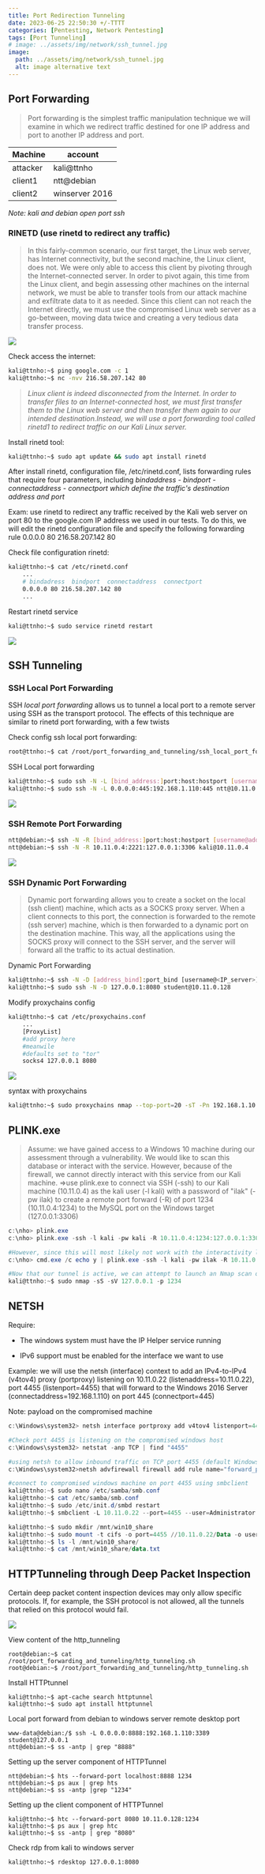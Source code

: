```yaml
---
title: Port Redirection Tunneling 
date: 2023-06-25 22:50:30 +/-TTTT
categories: [Pentesting, Network Pentesting]
tags: [Port Tunneling] 
# image: ../assets/img/network/ssh_tunnel.jpg
image:
  path: ../assets/img/network/ssh_tunnel.jpg
  alt: image alternative text
---
```




## Port Forwarding

>	Port forwarding is the simplest traffic manipulation technique we will examine in which we redirect traffic destined for one IP address and port to another IP address and port.

|Machine | account|
|---|---|
|attacker | kali@ttnho|
|client1  | ntt@debian|
|client2  | winserver 2016|

*Note: kali and debian open port ssh*

### RINETD (use rinetd to redirect any traffic)

> In this fairly-common scenario, our first target, the Linux web server, has Internet connectivity, but the second machine, the Linux client, does not. We were only able to access this client by pivoting through the Internet-connected server. In order to pivot again, this time from the Linux client, and begin assessing other machines on the internal network, we must be able to transfer tools from our attack machine and exfiltrate data to it as needed. Since this client can not reach the Internet directly, we must use the compromised Linux web server as a go-between, moving data twice and creating a very tedious data transfer process.

![](/assets/img/port-redirection-tunneling/image1.png)

Check  access the internet:

```bash
kali@ttnho:~$ ping google.com -c 1
kali@ttnho:~$ nc -nvv 216.58.207.142 80
```
> *Linux client is indeed disconnected from the Internet. In order to transfer files to an Internet-connected host, we must first transfer them to the Linux web server and then transfer them again to our intended destination.Instead, we will use a port forwarding tool called rinetd1 to redirect traffic on our Kali Linux server.*

Install rinetd tool:

```bash
kali@ttnho:~$ sudo apt update && sudo apt install rinetd
```

After install rinetd, configuration file, /etc/rinetd.conf, lists forwarding rules that require four parameters, including *bindaddress - bindport - connectaddress - connectport which define the traffic's destination address and port*

Exam: use rinetd to redirect any traffic received by the Kali web server on port 80 to the google.com IP address we used in our tests. To do this, we will edit the rinetd configuration file and specify the following forwarding rule	0.0.0.0 80 216.58.207.142 80

Check file configuration rinetd:

```bash
kali@ttnho:~$ cat /etc/rinetd.conf
	...
	# bindadress  bindport  connectaddress  connectport
	0.0.0.0 80 216.58.207.142 80
	...
```

Restart rinetd service

```bash
kali@ttnho:~$ sudo service rinetd restart
```

![](/assets/img/port-redirection-tunneling/image2.png)

## SSH Tunneling

### SSH Local Port Forwarding

SSH _local port forwarding_ allows us to tunnel a local port to a remote server using SSH as the transport protocol. The effects of this technique are similar	to rinetd port forwarding, with a few twists

Check config ssh local port forwarding:

```bash
root@ttnho:~$ cat /root/port_forwarding_and_tunneling/ssh_local_port_forwarding.sh
```

SSH Local port forwarding

```bash
kali@ttnho:~$ sudo ssh -N -L [bind_address:]port:host:hostport [username@address]
kali@ttnho:~$ sudo ssh -N -L 0.0.0.0:445:192.168.1.110:445 ntt@10.11.0.128
```

![](/assets/img/port-redirection-tunneling/image3.png)

### SSH Remote Port Forwarding

```bash
ntt@debian:~$ ssh -N -R [bind_address:]port:host:hostport [username@address]
ntt@debian:~$ ssh -N -R 10.11.0.4:2221:127.0.0.1:3306 kali@10.11.0.4
```

![](/assets/img/port-redirection-tunneling/image4.png)

### SSH Dynamic Port Forwarding

> Dynamic port forwarding allows you to create a socket on the local (ssh client) machine, which acts as a SOCKS proxy server. When a client connects to this port, the connection is forwarded to the remote (ssh server) machine, which is then forwarded to a dynamic port on the destination machine. This way, all the applications using the SOCKS proxy will connect to the SSH server, and the server will forward all the traffic to its actual destination.

Dynamic Port Forwarding

```bash
kali@ttnho:~$ ssh -N -D [address_bind]:port_bind [username@<IP_server>]		
kali@ttnho:~$ sudo ssh -N -D 127.0.0.1:8080 student@10.11.0.128
```

Modify proxychains config

```bash
kali@ttnho:~$ cat /etc/proxychains.conf
	...
	[ProxyList]
	#add proxy here
	#meanwile
	#defaults set to "tor"
	socks4 127.0.0.1 8080
```

![](/assets/img/port-redirection-tunneling/image5.png)

syntax with proxychains

```bash
kali@ttnho:~$ sudo proxychains nmap --top-port=20 -sT -Pn 192.168.1.10
```

## PLINK.exe

> Assume: we have gained access to a Windows 10 machine during our assessment through a vulnerability. We would like to scan this database or interact with the service. However, because of the firewall, we cannot directly interact with this service from our Kali machine.
=>use plink.exe to connect via SSH (-ssh) to our Kali machine (10.11.0.4) as the kali user (-l kali) with a password of "ilak" (-pw ilak) to create a remote port forward (-R) of port 1234 (10.11.0.4:1234) to the MySQL port on the Windows target (127.0.0.1:3306)

```powershell
c:\nho> plink.exe
c:\nho> plink.exe -ssh -l kali -pw kali -R 10.11.0.4:1234:127.0.0.1:3306 10.11.0.4

#However, since this will most likely not work with the interactivity level we have in a typical reverse shell, we should pipe the answer to the prompt with the cmd.exe /c echo y command. From our reverse shell, then, this command will successfully establish the remote port forward without any interaction:
c:\nho> cmd.exe /c echo y | plink.exe -ssh -l kali -pw ilak -R 10.11.0.4:1234:127.0.0.1:3306 10.11.0.4

#Now that our tunnel is active, we can attempt to launch an Nmap scan of the target's MySQL port via our localhost port forward on TCP port 1234:
kali@ttnho:~$ sudo nmap -sS -sV 127.0.0.1 -p 1234
```

## NETSH

Require:

+ The windows system must have the IP Helper service running

+ IPv6 support must be enabled for the interface we want to use

Example: we will use the netsh (interface) context to add an IPv4-to-IPv4 (v4tov4) proxy (portproxy) listening on 10.11.0.22 (listenaddress=10.11.0.22), port 4455 (listenport=4455) that will forward to the Windows 2016 Server (connectaddress=192.168.1.110) on port 445 (connectport=445)

Note: payload on the compromised machine

```powershell
c:\Windows\system32> netsh interface portproxy add v4tov4 listenport=4455 listenaddress=10.11.0.22 connectport=445 connectaddress=192.168.1.110

#Check port 4455 is listening on the compromised windows host
c:\Windows\system32> netstat -anp TCP | find "4455"

#using netsh to allow inbound traffic on TCP port 4455 (default Windows Firewall will disallow inbound connection on TCP port 4455)
c:\Windows\system32>netsh advfirewall firewall add rule name="forward_port_rule" protocol=TCP dir=in localip=10.11.0.22 localport=4455 action=allow

#connect to compromised windows machine on port 4455 using smbclient
kali@ttnho:~$ sudo nano /etc/samba/smb.conf
kali@ttnho:~$ cat /etc/samba/smb.conf
kali@ttnho:~$ sudo /etc/init.d/smbd restart
kali@ttnho:~$ smbclient -L 10.11.0.22 --port=4455 --user=Administrator

kali@ttnho:~$ sudo mkdir /mnt/win10_share
kali@ttnho:~$ sudo mount -t cifs -o port=4455 //10.11.0.22/Data -o username=Administrator,password=Qwerty09! /mnt/win10_share
kali@ttnho:~$ ls -l /mnt/win10_share/
kali@ttnho:~$ cat /mnt/win10_share/data.txt
```

## HTTPTunneling through Deep Packet Inspection

Certain deep packet content inspection devices may only allow specific protocols. If, for example, the SSH protocol is not allowed, all the tunnels that relied on this protocol would fail.

![](/assets/img/port-redirection-tunneling/image6.png)

View content of the http_tunneling

```shell
root@debian:~$ cat /root/port_forwarding_and_tunneling/http_tunneling.sh
root@debian:~$ /root/port_forwarding_and_tunneling/http_tunneling.sh
```

Install HTTPtunnel

```shell
kali@ttnho:~$ apt-cache search httptunnel
kali@ttnho:~$ sudo apt install httptunnel
```

Local port forward from debian to windows server remote desktop port

```shell
www-data@debian:/$ ssh -L 0.0.0.0:8888:192.168.1.110:3389 student@127.0.0.1
ntt@debian:~$ ss -antp | grep "8888"
```

Setting up the server component of HTTPTunnel

```shell
ntt@debian:~$ hts --forward-port localhost:8888 1234
ntt@debian:~$ ps aux | grep hts
ntt@debian:~$ ss -antp |grep "1234"
```

Setting up the client component of HTTPTunnel

```shell
kali@ttnho:~$ htc --forward-port 8080 10.11.0.128:1234
kali@ttnho:~$ ps aux | grep htc
kali@ttnho:~$ ss -antp | grep "8080"
```

Check rdp from kali to windows server

```shell
kali@ttnho:~$ rdesktop 127.0.0.1:8080
```